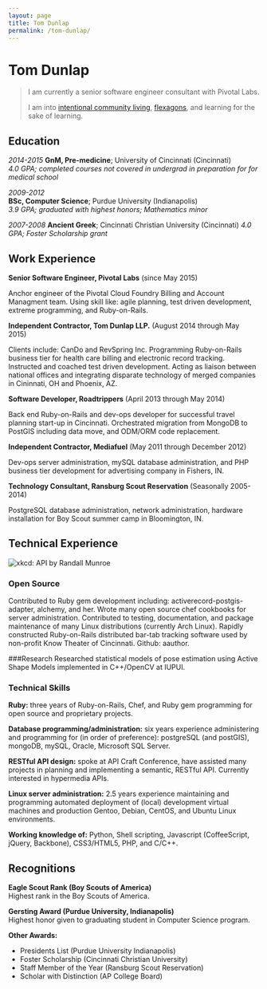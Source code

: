 ```yaml
---
layout: page
title: Tom Dunlap
permalink: /tom-dunlap/
---
```


Tom Dunlap
==========

> I am currently a senior software engineer consultant with Pivotal Labs.
>
> I am into [intentional community living][mac house], [flexagons], and learning
> for the sake of learning.

Education
---------

*2014-2015* 
**GnM, Pre-medicine**; University of Cincinnati (Cincinnati)  
*4.0 GPA; completed courses not covered in undergrad in preparation for for medical school*

*2009-2012*  
**BSc, Computer Science**; Purdue University (Indianapolis)  
*3.9 GPA; graduated with highest honors; Mathematics minor*

*2007-2008*
**Ancient Greek**; Cincinnati Christian University (Cincinnati)
*4.0 GPA; Foster Scholarship grant*

Work Experience
---------------

**Senior Software Engineer, Pivotal Labs** (since May 2015)

Anchor engineer of the Pivotal Cloud Foundry Billing and Account Managment
team.  Using skill like: agile planning, test driven development, extreme
programming, and Ruby-on-Rails.

**Independent Contractor, Tom Dunlap LLP.** (August 2014 through May 2015)

Clients include: CanDo and RevSpring Inc. Programming Ruby-on-Rails business
tier for health care billing and electronic record tracking. Instructed and
coached test driven development.  Acting as liaison between national offices and
integrating disparate technology of merged companies in Cininnati, OH and
Phoenix, AZ.

**Software Developer, Roadtrippers** (April 2013 through May 2014)

Back end Ruby-on-Rails and dev-ops developer for successful travel planning
start-up in Cincinnati.  Orchestrated migration from MongoDB to PostGIS
including data move, and ODM/ORM code replacement.

**Independent Contractor, Mediafuel** (May 2011 through December 2012)

Dev-ops server administration, mySQL database administration, and PHP business
tier development for advertising company in Fishers, IN.

**Technology Consultant, Ransburg Scout Reservation** (Seasonally 2005-2014)

PostgreSQL database administration, network administration, hardware
installation for Boy Scout summer camp in Bloomington, IN.


Technical Experience
--------------------

![xkcd: API by Randall Munroe](http://imgs.xkcd.com/comics/api.png)

### Open Source
Contributed to Ruby gem development including: activerecord-postgis-adapter,
alchemy, and her.  Wrote many open source chef cookbooks for server
administration.  Contributed to testing, documentation, and package maintenance
of many Linux distributions (currently Arch Linux).  Rapidly constructed
Ruby-on-Rails distributed bar-tab tracking software used by non-profit Know
Theater of Cincinnati. Github: aauthor.

###Research
Researched statistical models of pose estimation using Active Shape Models
implemented in C++/OpenCV at IUPUI.

### Technical Skills
**Ruby:** three years of Ruby-on-Rails, Chef, and Ruby gem programming for
open source and proprietary projects.

**Database programming/administration:** six years experience administering
and programming for (in order of preference): postgreSQL (and postGIS), mongoDB,
mySQL, Oracle, Microsoft SQL Server.

**RESTful API design:** spoke at API Craft Conference, have assisted many
projects in planning and implementing a semantic, RESTful API.  Currently
interested in hypermedia APIs.

**Linux server administration:** 2.5 years experience maintaining and
programming automated deployment of (local) development virtual machines and
production Gentoo, Debian, CentOS, and Ubuntu Linux environments.

**Working knowledge of:** Python, Shell scripting, Javascript (CoffeeScript,
jQuery, Backbone), CSS3/HTML5, PHP, and C/C++.

Recognitions
------------

**Eagle Scout Rank (Boy Scouts of America)**  
Highest rank in the Boy Scouts of America.

**Gersting Award (Purdue University, Indianapolis)**  
Highest honor given to graduating student in Computer Science program.

**Other Awards:**

-  Presidents List (Purdue University Indianapolis)
-  Foster Scholarship (Cincinnati Christian University)
-  Staff Member of the Year (Ransburg Scout Reservation)
-  Scholar with Distinction (AP College Board)

[mac house]: http://www.ic.org/directory/the-mac-house/
[flexagons]: http://en.wikipedia.org/wiki/Flexagon
